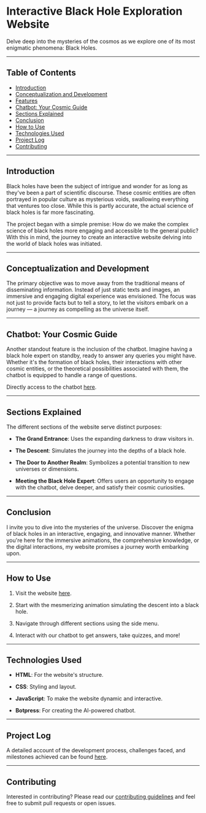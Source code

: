 # **Interactive Black Hole Exploration Website**

Delve deep into the mysteries of the cosmos as we explore one of its most enigmatic phenomena: Black Holes.

---

## **Table of Contents**

- [Introduction](#introduction)
- [Conceptualization and Development](#conceptualization-and-development)
- [Features](#features)
- [Chatbot: Your Cosmic Guide](#chatbot-your-cosmic-guide)
- [Sections Explained](#sections-explained)
- [Conclusion](#conclusion)
- [How to Use](#how-to-use)
- [Technologies Used](#technologies-used)
- [Project Log](#project-log)
- [Contributing](#contributing)

---

## **Introduction**

Black holes have been the subject of intrigue and wonder for as long as they've been a part of scientific discourse. These cosmic entities are often portrayed in popular culture as mysterious voids, swallowing everything that ventures too close. While this is partly accurate, the actual science of black holes is far more fascinating.

The project began with a simple premise: How do we make the complex science of black holes more engaging and accessible to the general public? With this in mind, the journey to create an interactive website delving into the world of black holes was initiated.

---

## **Conceptualization and Development**

The primary objective was to move away from the traditional means of disseminating information. Instead of just static texts and images, an immersive and engaging digital experience was envisioned. The focus was not just to provide facts but to tell a story, to let the visitors embark on a journey — a journey as compelling as the universe itself.

---

## **Chatbot: Your Cosmic Guide**

Another standout feature is the inclusion of the chatbot. Imagine having a black hole expert on standby, ready to answer any queries you might have. Whether it's the formation of black holes, their interactions with other cosmic entities, or the theoretical possibilities associated with them, the chatbot is equipped to handle a range of questions.

Directly access to the chatbot [here](https://mediafiles.botpress.cloud/d167b5d5-c3eb-4cd3-b302-b1b3fb3f7e0f/webchat/bot.html).

---

## **Sections Explained**

The different sections of the website serve distinct purposes:
- **The Grand Entrance**: Uses the expanding darkness to draw visitors in.
  
- **The Descent**: Simulates the journey into the depths of a black hole.
  
- **The Door to Another Realm**: Symbolizes a potential transition to new universes or dimensions.
  
- **Meeting the Black Hole Expert**: Offers users an opportunity to engage with the chatbot, delve deeper, and satisfy their cosmic curiosities.

---

## **Conclusion**

I invite you to dive into the mysteries of the universe. Discover the enigma of black holes in an interactive, engaging, and innovative manner. Whether you're here for the immersive animations, the comprehensive knowledge, or the digital interactions, my website promises a journey worth embarking upon.

---

## **How to Use**

1. Visit the website [here](https://harry251.github.io/blackholes/).
  
2. Start with the mesmerizing animation simulating the descent into a black hole.
  
3. Navigate through different sections using the side menu.
  
4. Interact with our chatbot to get answers, take quizzes, and more!

---

## **Technologies Used**

- **HTML**: For the website's structure.
  
- **CSS**: Styling and layout.
  
- **JavaScript**: To make the website dynamic and interactive.
  
- **Botpress**: For creating the AI-powered chatbot.

---

## **Project Log**

A detailed account of the development process, challenges faced, and milestones achieved can be found [here](link_to_project_log_if_available).

---

## **Contributing**

Interested in contributing? Please read our [contributing guidelines](link_to_contributing_guidelines) and feel free to submit pull requests or open issues.
